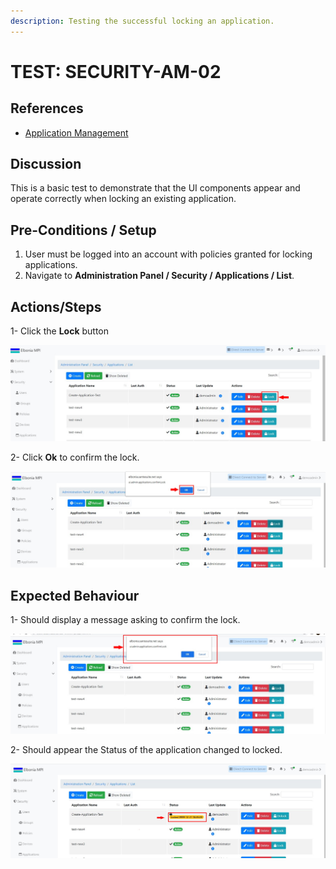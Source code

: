 ```yaml
---
description: Testing the successful locking an application.
---
```


# TEST: SECURITY-AM-02

## References

* [Application Management](../../../../../../../operations-1/system-administration/security-administration/application-management.md)

## Discussion

This is a basic test to demonstrate that the UI components appear and operate correctly when locking an existing application.

## **Pre-Conditions / Setup**

1. User must be logged into an account with policies granted for locking applications.
2. Navigate to **Administration Panel / Security / Applications / List**.

## Actions/Steps

1- Click the **Lock** button

![](<../../../../../../../.gitbook/assets/6 (1).jpg>)

2- Click  **Ok** to confirm the lock.

![](<../../../../../../../.gitbook/assets/8 (1).jpg>)

## Expected Behaviour

1- Should display a message asking to confirm the lock.

![](../../../../../../../.gitbook/assets/7.jpg)

2- Should appear the Status of the application changed to locked.

![](../../../../../../../.gitbook/assets/9.jpg)
